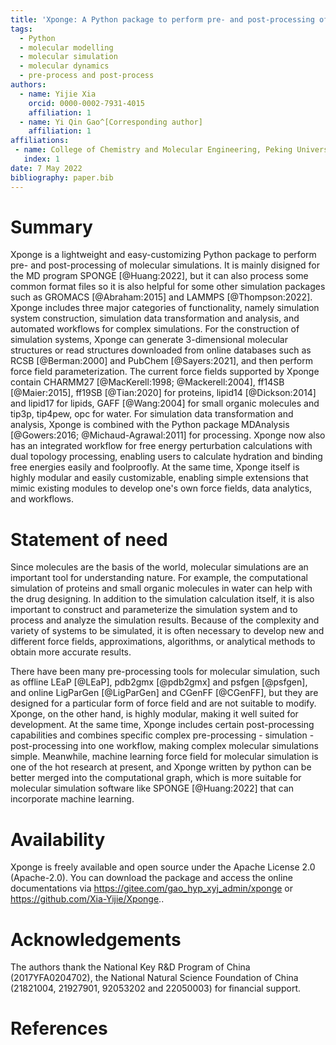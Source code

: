 ```yaml
---
title: 'Xponge: A Python package to perform pre- and post-processing of molecular simulations'
tags:
  - Python
  - molecular modelling
  - molecular simulation
  - molecular dynamics
  - pre-process and post-process
authors:
  - name: Yijie Xia
    orcid: 0000-0002-7931-4015
    affiliation: 1
  - name: Yi Qin Gao^[Corresponding author]
    affiliation: 1
affiliations:
 - name: College of Chemistry and Molecular Engineering, Peking University, China
   index: 1
date: 7 May 2022
bibliography: paper.bib
---
```


# Summary

Xponge is a lightweight and easy-customizing Python package to perform pre- and post-processing of molecular simulations. It is mainly disigned for the MD program SPONGE [@Huang:2022], but it can also process some common format files so it is also helpful for some other simulation packages such as GROMACS [@Abraham:2015] and LAMMPS [@Thompson:2022]. Xponge includes three major categories of functionality, namely simulation system construction, simulation data transformation and analysis, and automated workflows for complex simulations. For the construction of simulation systems, Xponge can generate 3-dimensional molecular structures or read structures downloaded from online databases such as RCSB [@Berman:2000] and PubChem [@Sayers:2021], and then perform force field parameterization. The current force fields supported by Xponge contain CHARMM27 [@MacKerell:1998; @Mackerell:2004], ff14SB [@Maier:2015], ff19SB [@Tian:2020] for proteins, lipid14 [@Dickson:2014] and lipid17 for lipids, GAFF [@Wang:2004] for small organic molecules and tip3p, tip4pew, opc for water. For simulation data transformation and analysis, Xponge is combined with the Python package MDAnalysis [@Gowers:2016; @Michaud-Agrawal:2011] for processing. Xponge now also has an integrated workflow for free energy perturbation calculations with dual topology processing, enabling users to calculate hydration and binding free energies easily and foolproofly. At the same time, Xponge itself is highly modular and easily customizable, enabling simple extensions that mimic existing modules to develop one's own force fields, data analytics, and workflows.

# Statement of need

Since molecules are the basis of the world, molecular simulations are an important tool for understanding nature. For example, the computational simulation of proteins and small organic molecules in water can help with the drug designing. In addition to the simulation calculation itself, it is also important to construct and parameterize the simulation system and to process and analyze the simulation results. Because of the complexity and variety of systems to be simulated, it is often necessary to develop new and different force fields, approximations, algorithms, or analytical methods to obtain more accurate results.

There have been many pre-processing tools for molecular simulation, such as offline LEaP [@LEaP], pdb2gmx [@pdb2gmx] and psfgen [@psfgen], and online LigParGen [@LigParGen] and CGenFF [@CGenFF], but they are designed for a particular form of force field and are not suitable to modify. Xponge, on the other hand, is highly modular, making it well suited for development. At the same time, Xponge includes certain post-processing capabilities and combines specific complex pre-processing - simulation - post-processing into one workflow, making complex molecular simulations simple. Meanwhile, machine learning force field for molecular simulation is one of the hot research at present, and Xponge written by python can be better merged into the computational graph, which is more suitable for molecular simulation software like SPONGE [@Huang:2022] that can incorporate machine learning.

# Availability

Xponge is freely available and open source under the Apache License 2.0 (Apache-2.0). You can download the package and access the online documentations via https://gitee.com/gao_hyp_xyj_admin/xponge or https://github.com/Xia-Yijie/Xponge..

# Acknowledgements

The authors thank the National Key R&D Program of China (2017YFA0204702), the National Natural Science Foundation of China (21821004, 21927901, 92053202 and 22050003) for financial support.

# References
